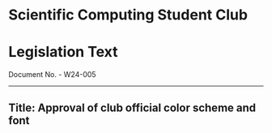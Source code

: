# Scientific Computing Student Club

# Legislation Text
Document No. - W24-005

---

Title: Approval of club official color scheme and font
---

